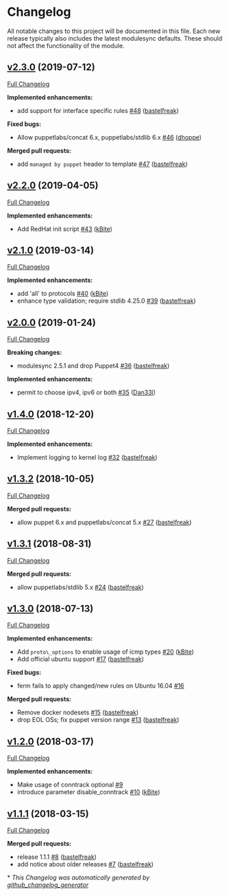 # Changelog

All notable changes to this project will be documented in this file.
Each new release typically also includes the latest modulesync defaults.
These should not affect the functionality of the module.

## [v2.3.0](https://github.com/voxpupuli/puppet-ferm/tree/v2.3.0) (2019-07-12)

[Full Changelog](https://github.com/voxpupuli/puppet-ferm/compare/v2.2.0...v2.3.0)

**Implemented enhancements:**

- add support for interface specific rules [\#48](https://github.com/voxpupuli/puppet-ferm/pull/48) ([bastelfreak](https://github.com/bastelfreak))

**Fixed bugs:**

- Allow puppetlabs/concat 6.x, puppetlabs/stdlib 6.x [\#46](https://github.com/voxpupuli/puppet-ferm/pull/46) ([dhoppe](https://github.com/dhoppe))

**Merged pull requests:**

- add `managed by puppet` header to template [\#47](https://github.com/voxpupuli/puppet-ferm/pull/47) ([bastelfreak](https://github.com/bastelfreak))

## [v2.2.0](https://github.com/voxpupuli/puppet-ferm/tree/v2.2.0) (2019-04-05)

[Full Changelog](https://github.com/voxpupuli/puppet-ferm/compare/v2.1.0...v2.2.0)

**Implemented enhancements:**

- Add RedHat init script [\#43](https://github.com/voxpupuli/puppet-ferm/pull/43) ([kBite](https://github.com/kBite))

## [v2.1.0](https://github.com/voxpupuli/puppet-ferm/tree/v2.1.0) (2019-03-14)

[Full Changelog](https://github.com/voxpupuli/puppet-ferm/compare/v2.0.0...v2.1.0)

**Implemented enhancements:**

- add 'all' to protocols [\#40](https://github.com/voxpupuli/puppet-ferm/pull/40) ([kBite](https://github.com/kBite))
- enhance type validation; require stdlib 4.25.0 [\#39](https://github.com/voxpupuli/puppet-ferm/pull/39) ([bastelfreak](https://github.com/bastelfreak))

## [v2.0.0](https://github.com/voxpupuli/puppet-ferm/tree/v2.0.0) (2019-01-24)

[Full Changelog](https://github.com/voxpupuli/puppet-ferm/compare/v1.4.0...v2.0.0)

**Breaking changes:**

- modulesync 2.5.1 and drop Puppet4 [\#36](https://github.com/voxpupuli/puppet-ferm/pull/36) ([bastelfreak](https://github.com/bastelfreak))

**Implemented enhancements:**

- permit to choose ipv4, ipv6 or both [\#35](https://github.com/voxpupuli/puppet-ferm/pull/35) ([Dan33l](https://github.com/Dan33l))

## [v1.4.0](https://github.com/voxpupuli/puppet-ferm/tree/v1.4.0) (2018-12-20)

[Full Changelog](https://github.com/voxpupuli/puppet-ferm/compare/v1.3.2...v1.4.0)

**Implemented enhancements:**

- Implement logging to kernel log [\#32](https://github.com/voxpupuli/puppet-ferm/pull/32) ([bastelfreak](https://github.com/bastelfreak))

## [v1.3.2](https://github.com/voxpupuli/puppet-ferm/tree/v1.3.2) (2018-10-05)

[Full Changelog](https://github.com/voxpupuli/puppet-ferm/compare/v1.3.1...v1.3.2)

**Merged pull requests:**

- allow puppet 6.x and  puppetlabs/concat 5.x [\#27](https://github.com/voxpupuli/puppet-ferm/pull/27) ([bastelfreak](https://github.com/bastelfreak))

## [v1.3.1](https://github.com/voxpupuli/puppet-ferm/tree/v1.3.1) (2018-08-31)

[Full Changelog](https://github.com/voxpupuli/puppet-ferm/compare/v1.3.0...v1.3.1)

**Merged pull requests:**

- allow puppetlabs/stdlib 5.x [\#24](https://github.com/voxpupuli/puppet-ferm/pull/24) ([bastelfreak](https://github.com/bastelfreak))

## [v1.3.0](https://github.com/voxpupuli/puppet-ferm/tree/v1.3.0) (2018-07-13)

[Full Changelog](https://github.com/voxpupuli/puppet-ferm/compare/v1.2.0...v1.3.0)

**Implemented enhancements:**

- Add `proto\_options` to enable usage of icmp types [\#20](https://github.com/voxpupuli/puppet-ferm/pull/20) ([kBite](https://github.com/kBite))
- Add official ubuntu support [\#17](https://github.com/voxpupuli/puppet-ferm/pull/17) ([bastelfreak](https://github.com/bastelfreak))

**Fixed bugs:**

- ferm fails to apply changed/new rules on Ubuntu 16.04 [\#16](https://github.com/voxpupuli/puppet-ferm/issues/16)

**Merged pull requests:**

- Remove docker nodesets [\#15](https://github.com/voxpupuli/puppet-ferm/pull/15) ([bastelfreak](https://github.com/bastelfreak))
- drop EOL OSs; fix puppet version range [\#13](https://github.com/voxpupuli/puppet-ferm/pull/13) ([bastelfreak](https://github.com/bastelfreak))

## [v1.2.0](https://github.com/voxpupuli/puppet-ferm/tree/v1.2.0) (2018-03-17)

[Full Changelog](https://github.com/voxpupuli/puppet-ferm/compare/v1.1.1...v1.2.0)

**Implemented enhancements:**

- Make usage of conntrack optional [\#9](https://github.com/voxpupuli/puppet-ferm/issues/9)
- introduce parameter disable\_conntrack [\#10](https://github.com/voxpupuli/puppet-ferm/pull/10) ([kBite](https://github.com/kBite))

## [v1.1.1](https://github.com/voxpupuli/puppet-ferm/tree/v1.1.1) (2018-03-15)

[Full Changelog](https://github.com/voxpupuli/puppet-ferm/compare/2d355a4c1baadc761d6b12645d0274da8866f722...v1.1.1)

**Merged pull requests:**

- release 1.1.1 [\#8](https://github.com/voxpupuli/puppet-ferm/pull/8) ([bastelfreak](https://github.com/bastelfreak))
- add notice about older releases [\#7](https://github.com/voxpupuli/puppet-ferm/pull/7) ([bastelfreak](https://github.com/bastelfreak))



\* *This Changelog was automatically generated by [github_changelog_generator](https://github.com/github-changelog-generator/github-changelog-generator)*
